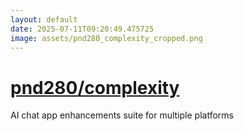 ```yaml
---
layout: default
date: 2025-07-11T09:20:49.475725
image: assets/pnd280_complexity_cropped.png
---
```


# [pnd280/complexity](https://github.com/pnd280/complexity)

AI chat app enhancements suite for multiple platforms
